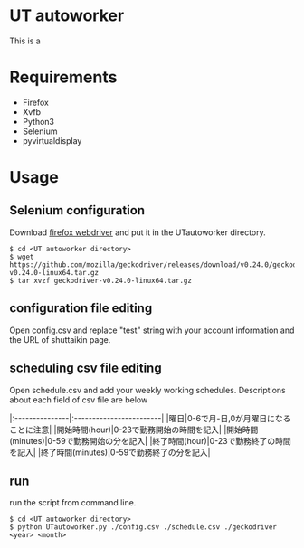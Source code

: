 # UT autoworker

This is a 

# Requirements

- Firefox
- Xvfb
- Python3
- Selenium
- pyvirtualdisplay

# Usage

## Selenium configuration
Download [firefox webdriver](https://github.com/mozilla/geckodriver/) and put it in the UTautoworker directory.

```
$ cd <UT autoworker directory>
$ wget https://github.com/mozilla/geckodriver/releases/download/v0.24.0/geckodriver-v0.24.0-linux64.tar.gz
$ tar xvzf geckodriver-v0.24.0-linux64.tar.gz
```

## configuration file editing
Open config.csv and replace "test" string with your account information and the URL of shuttaikin page.

## scheduling csv file editing
Open schedule.csv and add your weekly working schedules.
Descriptions about each field of csv file are below

|:---------------|:------------------------|
|曜日|0-6で月-日,0が月曜日になることに注意|
|開始時間(hour)|0-23で勤務開始の時間を記入|
|開始時間(minutes)|0-59で勤務開始の分を記入|
|終了時間(hour)|0-23で勤務終了の時間を記入|
|終了時間(minutes)|0-59で勤務終了の分を記入|

## run
run the script from command line.

```
$ cd <UT autoworker directory>
$ python UTautoworker.py ./config.csv ./schedule.csv ./geckodriver <year> <month>
```

